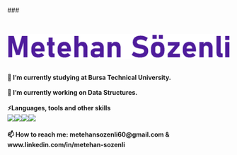 ###<p align="center"><font size="12"><b></font></p><br>
 <p align="center"><img  src="https://github.com/metehansozenli/metehansozenli/blob/main/gif.gif" width="600"/></p><br>
 🔭 I’m currently studying at Bursa Technical University.
 <br><br>
 🌱 I’m currently working on Data Structures.
 <br><br>
 ⚡Languages, tools and other skills
 <br>
 <img src="https://img.icons8.com/fluency/36/000000/c.png" /><img src="https://img.icons8.com/stickers/36/000000/python.png" /><img src="https://img.icons8.com/color/36/000000/java-coffee-cup-logo--v1.png" /><img src="https://img.icons8.com/color/36/000000/adobe-photoshop--v1.png" />
 <br><br>
 📫 How to reach me: metehansozenli60@gmail.com & www.linkedin.com/in/metehan-sozenli
 <br>


<!--
**metehansozenli/metehansozenli** is a ✨ _special_ ✨ repository because its `README.md` (this file) appears on your GitHub profile.
Here are some ideas to get you started:
- 🔭 I’m currently working on ...
-
- 👯 I’m looking to collaborate on ...
- 🤔 I’m looking for help with ...
- 💬 Ask me about ...
- 
- 😄 Pronouns: ...
- ⚡ Fun fact: ...
-->
